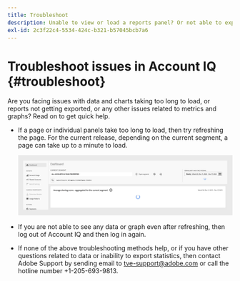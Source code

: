 ```yaml
---
title: Troubleshoot
description: Unable to view or load a reports panel? Or not able to export a report? Understand how to solve the commonly encountered issues in the product.
exl-id: 2c3f22c4-5534-424c-b321-b57045bcb7a6
---
```

# Troubleshoot issues in Account IQ {#troubleshoot}

Are you facing issues with data and charts taking too long to load, or reports not getting exported, or any other issues related to metrics and graphs? Read on to get quick help.

* If a page or individual panels take too long to load, then try refreshing the page. For the current release, depending on the current segment, a page can take up to a minute to load.

  ![](assets/troubleshoot.png)

* If you are not able to see any data or graph even after refreshing, then log out of Account IQ and then log in again.

* If none of the above troubleshooting methods help, or if you have other questions related to data or inability to export statistics, then contact Adobe Support by sending email to <tve-support@adobe.com> or call the hotline number +1-205-693-9813.
